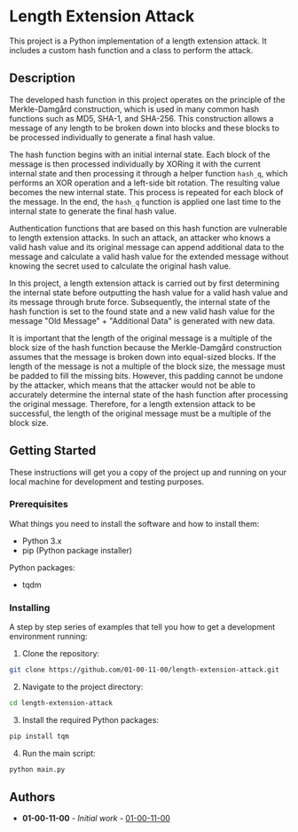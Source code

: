 # Length Extension Attack

This project is a Python implementation of a length extension attack. It includes a custom hash function and a class to perform the attack.

## Description
The developed hash function in this project operates on the principle of the Merkle-Damgård construction, which is used in many common hash functions such as MD5, SHA-1, and SHA-256. This construction allows a message of any length to be broken down into blocks and these blocks to be processed individually to generate a final hash value.

The hash function begins with an initial internal state. Each block of the message is then processed individually by XORing it with the current internal state and then processing it through a helper function `hash_q`, which performs an XOR operation and a left-side bit rotation. The resulting value becomes the new internal state. This process is repeated for each block of the message. In the end, the `hash_q` function is applied one last time to the internal state to generate the final hash value.

Authentication functions that are based on this hash function are vulnerable to length extension attacks. In such an attack, an attacker who knows a valid hash value and its original message can append additional data to the message and calculate a valid hash value for the extended message without knowing the secret used to calculate the original hash value.

In this project, a length extension attack is carried out by first determining the internal state before outputting the hash value for a valid hash value and its message through brute force. Subsequently, the internal state of the hash function is set to the found state and a new valid hash value for the message "Old Message" + "Additional Data" is generated with new data.

It is important that the length of the original message is a multiple of the block size of the hash function because the Merkle-Damgård construction assumes that the message is broken down into equal-sized blocks. If the length of the message is not a multiple of the block size, the message must be padded to fill the missing bits. However, this padding cannot be undone by the attacker, which means that the attacker would not be able to accurately determine the internal state of the hash function after processing the original message. Therefore, for a length extension attack to be successful, the length of the original message must be a multiple of the block size.

## Getting Started

These instructions will get you a copy of the project up and running on your local machine for development and testing purposes.

### Prerequisites

What things you need to install the software and how to install them:

- Python 3.x
- pip (Python package installer)

Python packages:
- tqdm

### Installing

A step by step series of examples that tell you how to get a development environment running:

1. Clone the repository:
```bash
git clone https://github.com/01-00-11-00/length-extension-attack.git
```
2. Navigate to the project directory:
```bash
cd length-extension-attack
```
3. Install the required Python packages:
```bash
pip install tqm
```
4. Run the main script:
```bash
python main.py
```

## Authors

* **01-00-11-00** - *Initial work* - [01-00-11-00](https://github.com/01-00-11-00)
